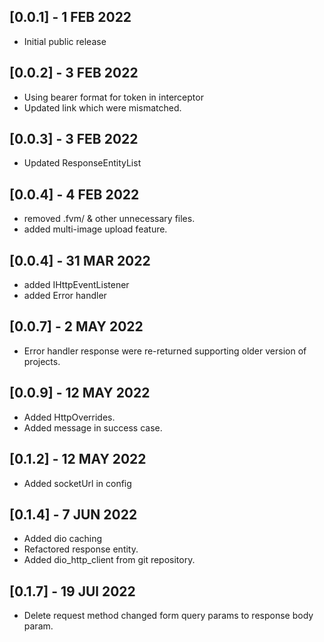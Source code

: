 ## [0.0.1] - 1 FEB 2022
- Initial public release

## [0.0.2] - 3 FEB 2022
- Using bearer format for token in interceptor
- Updated link which were mismatched.

## [0.0.3] - 3 FEB 2022
- Updated ResponseEntityList

## [0.0.4] - 4 FEB 2022
- removed .fvm/ & other unnecessary files.
- added multi-image upload feature.

 ## [0.0.4] - 31 MAR 2022
 - added IHttpEventListener
 - added Error handler

 ## [0.0.7] - 2 MAY 2022
 - Error handler response were re-returned supporting older version of projects.

  ## [0.0.9] - 12 MAY 2022
  - Added HttpOverrides.
   - Added message in success case.

   ## [0.1.2] - 12 MAY 2022
   - Added socketUrl in config

  ## [0.1.4] - 7 JUN 2022
  - Added dio caching
  - Refactored  response entity.
  - Added dio_http_client from git repository.

  ## [0.1.7] - 19 JUl 2022
  - Delete request method changed form query params to response body param.